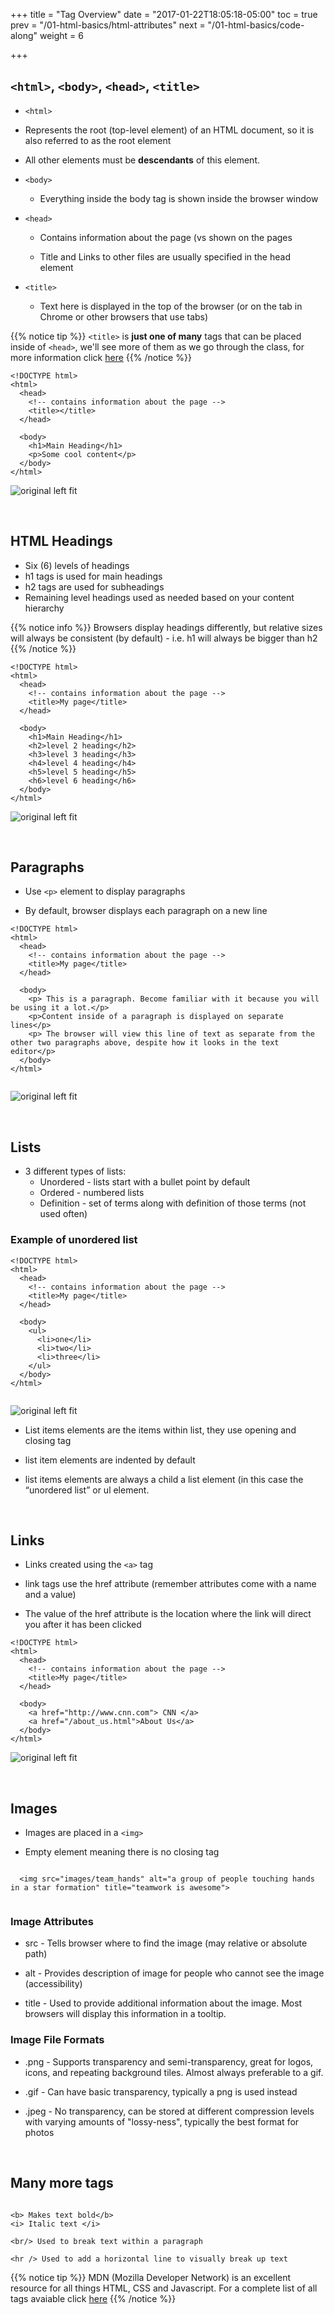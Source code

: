 +++
title = "Tag Overview"
date = "2017-01-22T18:05:18-05:00"
toc = true
prev = "/01-html-basics/html-attributes"
next = "/01-html-basics/code-along"
weight = 6

+++

## ``<html>``, ``<body>``, ``<head>``, ``<title>``

 - ``<html>``

  - Represents the root (top-level element) of an HTML document, so it is also referred to as the root element

  - All other elements must be **descendants** of this element.


- ``<body>``

  - Everything inside the body tag is shown inside the browser window

- ``<head>``

  - Contains information about the page (vs shown on the pages

  - Title and Links to other files are usually specified in the head element

- ``<title>``

  - Text here is displayed in the top of the browser (or on the tab in Chrome or other browsers that use tabs)

{{% notice tip %}}
  ``<title>`` is **just one of many** tags that can be placed inside of ``<head>``, we'll see more of them as we go through the class, for more information click [here](https://developer.mozilla.org/en-US/docs/Learn/HTML/Introduction_to_HTML/The_head_metadata_in_HTML)
{{% /notice %}}


```
<!DOCTYPE html>
<html>
  <head>
    <!-- contains information about the page -->
    <title></title>
  </head>

  <body>
    <h1>Main Heading</h1>
    <p>Some cool content</p>
  </body>
</html>

```

![original left fit](/images/01/html_structure_browser.png)


&nbsp;

## HTML Headings

- Six (6) levels of headings
- h1 tags is used for main headings
- h2 tags are used for subheadings
- Remaining level headings used as needed based on your content hierarchy

{{% notice info %}}
  Browsers display headings differently, but relative sizes will always be consistent (by default) - i.e. h1 will always be bigger than h2
{{% /notice %}}

```
<!DOCTYPE html>
<html>
  <head>
    <!-- contains information about the page -->
    <title>My page</title>
  </head>

  <body>
    <h1>Main Heading</h1>
    <h2>level 2 heading</h2>
    <h3>level 3 heading</h3>
    <h4>level 4 heading</h4>
    <h5>level 5 heading</h5>
    <h6>level 6 heading</h6>
  </body>
</html>

```


![original left fit](/images/01/headings_browser.png)

&nbsp;

## Paragraphs

- Use ``<p>`` element to display paragraphs

- By default, browser displays each paragraph on a new line 


```
<!DOCTYPE html>
<html>
  <head>
    <!-- contains information about the page -->
    <title>My page</title>
  </head>

  <body>
    <p> This is a paragraph. Become familiar with it because you will be using it a lot.</p>
    <p>Content inside of a paragraph is displayed on separate lines</p>
    <p> The browser will view this line of text as separate from the other two paragraphs above, despite how it looks in the text editor</p>
  </body>
</html>


```

![original left fit](/images/01/paragraphs_example_browser.png)


&nbsp;

## Lists

- 3 different types of lists:
  - Unordered - lists start with a bullet point by default
  - Ordered - numbered lists
  - Definition - set of terms along with definition of those terms (not used often)


### Example of unordered list

```
<!DOCTYPE html>
<html>
  <head>
    <!-- contains information about the page -->
    <title>My page</title>
  </head>

  <body>
    <ul>
      <li>one</li>
      <li>two</li>
      <li>three</li>
    </ul>
  </body>
</html>


```

![original left fit](/images/01/unordered_list_browser.png)

- List items elements are the items within list, they use opening and closing tag

- list item elements are indented by default

- list items elements are always a child a list element (in this case the “unordered list” or ul element.


&nbsp;

## Links

- Links created using the ``<a>`` tag

- link tags use the href attribute (remember attributes come with a name and a value)

- The value of the href attribute is the location where the link will direct you after it has been clicked

```
<!DOCTYPE html>
<html>
  <head>
    <!-- contains information about the page -->
    <title>My page</title>
  </head>

  <body>
    <a href="http://www.cnn.com"> CNN </a>
    <a href="/about_us.html">About Us</a>
  </body>
</html>

```

![original left fit](/images/01/links_browser.png)


&nbsp;

## Images

- Images are placed in a ``<img>``

- Empty element meaning there is no closing tag


```

  <img src="images/team_hands" alt="a group of people touching hands in a star formation" title="teamwork is awesome">


```


### Image Attributes

- src - Tells browser where to find the image (may relative or absolute path)

- alt - Provides description of image for people who cannot see the image (accessibility)

- title - Used to provide additional information about the image. Most browsers will display this information in a tooltip.


### Image File Formats

- .png - Supports transparency and semi-transparency, great for logos, icons, and repeating background tiles.  Almost always preferable to a gif.

- .gif - Can have basic transparency, typically a png is used instead

- .jpeg - No transparency, can be stored at different compression levels with varying amounts of "lossy-ness", typically the best format for photos


&nbsp;

## Many more tags

```

<b> Makes text bold</b>
<i> Italic text </i>

<br/> Used to break text within a paragraph

<hr /> Used to add a horizontal line to visually break up text

```

{{% notice tip %}}
  MDN (Mozilla Developer Network) is an excellent resource for all things HTML, CSS and Javascript. For a complete list of all tags avaiable click [here](https://developer.mozilla.org/en-US/docs/Web/HTML/Element)
{{% /notice %}}




